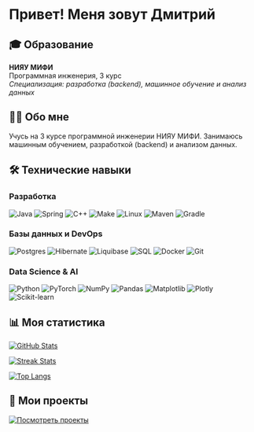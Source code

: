 # Привет! Меня зовут Дмитрий

## 🎓 Образование
**НИЯУ МИФИ**  
Программная инженерия, 3 курс  
*Специализация: разработка (backend), машинное обучение и анализ данных*

## 🧑‍💻 Обо мне
Учусь на 3 курсе программной инженерии НИЯУ МИФИ. Занимаюсь машинным обучением, разработкой (backend) и анализом данных.

## 🛠️ Технические навыки

### Разработка
![Java](https://img.shields.io/badge/Java-ED8B00?style=for-the-badge&logo=openjdk&logoColor=white)
![Spring](https://img.shields.io/badge/Spring-6DB33F?style=for-the-badge&logo=spring&logoColor=white)
![C++](https://img.shields.io/badge/C++-00599C?style=for-the-badge&logo=c%2B%2B&logoColor=white)
![Make](https://img.shields.io/badge/Make-003366?style=for-the-badge&logo=cmake&logoColor=white)
![Linux](https://img.shields.io/badge/Linux-FCC624?style=for-the-badge&logo=linux&logoColor=black)
![Maven](https://img.shields.io/badge/Maven-C71A36?style=for-the-badge&logo=apachemaven&logoColor=white)
![Gradle](https://img.shields.io/badge/Gradle-02303A?style=for-the-badge&logo=gradle&logoColor=white)

### Базы данных и DevOps
![Postgres](https://img.shields.io/badge/PostgreSQL-316192?style=for-the-badge&logo=postgresql&logoColor=white)
![Hibernate](https://img.shields.io/badge/Hibernate-59666C?style=for-the-badge&logo=hibernate&logoColor=white)
![Liquibase](https://img.shields.io/badge/Liquibase-2962FF?style=for-the-badge&logo=liquibase&logoColor=white)
![SQL](https://img.shields.io/badge/SQL-4479A1?style=for-the-badge&logo=mysql&logoColor=white)
![Docker](https://img.shields.io/badge/Docker-2496ED?style=for-the-badge&logo=docker&logoColor=white)
![Git](https://img.shields.io/badge/Git-F05032?style=for-the-badge&logo=git&logoColor=white)

### Data Science & AI
![Python](https://img.shields.io/badge/Python-3776AB?style=for-the-badge&logo=python&logoColor=white)
![PyTorch](https://img.shields.io/badge/PyTorch-EE4C2C?style=for-the-badge&logo=pytorch&logoColor=white)
![NumPy](https://img.shields.io/badge/Numpy-013243?style=for-the-badge&logo=numpy&logoColor=white)
![Pandas](https://img.shields.io/badge/Pandas-150458?style=for-the-badge&logo=pandas&logoColor=white)
![Matplotlib](https://img.shields.io/badge/Matplotlib-11557C?style=for-the-badge&logo=matplotlib&logoColor=white)
![Plotly](https://img.shields.io/badge/Plotly-3F4F75?style=for-the-badge&logo=plotly&logoColor=white)
![Scikit-learn](https://img.shields.io/badge/scikit_learn-F7931E?style=for-the-badge&logo=scikit-learn&logoColor=white)

## 📊 Моя статистика

[![GitHub Stats](https://github-readme-stats.vercel.app/api?username=DJkeee&show_icons=true&count_private=true&theme=vision-friendly-dark&hide_border=true)](https://github.com/DJkeee)

[![Streak Stats](https://streak-stats.demolab.com/?user=DJkeee&theme=vision-friendly-dark&hide_border=true)](https://github.com/DJkeee)

[![Top Langs](https://github-readme-stats.vercel.app/api/top-langs/?username=DJkeee&layout=compact&theme=vision-friendly-dark&hide_border=true)](https://github.com/DJkeee)



## 🚀 Мои проекты
[![Посмотреть проекты](https://img.shields.io/badge/🔍_Посмотреть_все_проекты-4285F4?style=for-the-badge&logo=github&logoColor=white)](https://github.com/DJkeee?tab=repositories)
